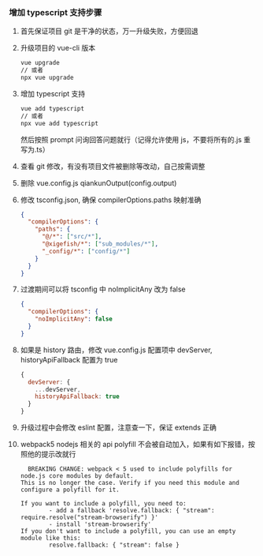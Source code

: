 ### 增加 typescript 支持步骤

1. 首先保证项目 git 是干净的状态，万一升级失败，方便回退
2. 升级项目的 vue-cli 版本
   ```bash
   vue upgrade
   // 或者
   npx vue upgrade
   ```
3. 增加 typescript 支持
   ```bash
   vue add typescript
   // 或者
   npx vue add typescript
   ```
   然后按照 prompt 问询回答问题就行（记得允许使用 js，不要将所有的.js 重写为.ts）
4. 查看 git 修改，有没有项目文件被删除等改动，自己按需调整
5. 删除 vue.config.js qiankunOutput(config.output)
6. 修改 tsconfig.json, 确保 compilerOptions.paths 映射准确
   ```json
   {
     "compilerOptions": {
       "paths": {
         "@/*": ["src/*"],
         "@xigefish/*": ["sub_modules/*"],
         "_config/*": ["config/*"]
       }
     }
   }
   ```
7. 过渡期间可以将 tsconfig 中 noImplicitAny 改为 false
   ```json
   {
     "compilerOptions": {
       "noImplicitAny": false
     }
   }
   ```
8. 如果是 history 路由，修改 vue.config.js 配置项中 devServer, historyApiFallback 配置为 true
   ```js
   {
     devServer: {
       ...devServer,
       historyApiFallback: true
     }
   }
   ```
9. 升级过程中会修改 eslint 配置，注意查一下，保证 extends 正确
10. webpack5 nodejs 相关的 api polyfill 不会被自动加入，如果有如下报错，按照他的提示改就行

    ```
      BREAKING CHANGE: webpack < 5 used to include polyfills for node.js core modules by default.
    This is no longer the case. Verify if you need this module and configure a polyfill for it.

    If you want to include a polyfill, you need to:
            - add a fallback 'resolve.fallback: { "stream": require.resolve("stream-browserify") }'
            - install 'stream-browserify'
    If you don't want to include a polyfill, you can use an empty module like this:
            resolve.fallback: { "stream": false }
    ```

